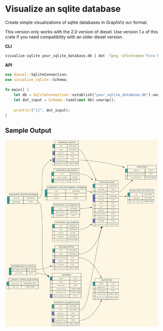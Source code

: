 # Visualize an sqlite database

Create simple visualizations of sqlite databases in GraphViz `dot` format.

This version only works with the 2.0 version of diesel.
Use version 1.x of this crate if you need compatibility with an older diesel version.

**CLI**

```bash
visualize-sqlite your_sqlite_database.db | dot -Tpng -Gfontname='Fira Mono' -Gfontcolor='#586e75' -Gbgcolor='#fdf6e3' -Nfontname='Fira Mono' -Nfontcolor='#586e75' -Efontname='Fira Mono' > output.png
```

**API**

```rust
use diesel::SqliteConnection;
use visualize_sqlite::Schema;

fn main() {
    let db = SqliteConnection::establish("your_sqlite_database.db").unwrap();
    let dot_input = Schema::load(&mut db).unwrap();

    println!("{}", dot_input);
}
```

## Sample Output

![Sample Output](./example.png)
